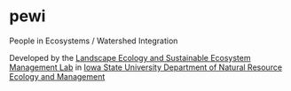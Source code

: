 pewi
====

People in Ecosystems / Watershed Integration

Developed by the [Landscape Ecology and Sustainable Ecosystem Management Lab](http://www.nrem.iastate.edu/landscape/) in [Iowa State University Department of Natural Resource Ecology and Management](http://www.nrem.iastate.edu)
